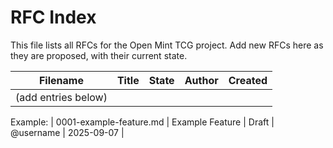# RFC Index

This file lists all RFCs for the Open Mint TCG project. Add new RFCs here as they are proposed, with their current state.

| Filename | Title | State | Author | Created |
|----------|-------|-------|--------|---------|
| (add entries below) |

Example:
| 0001-example-feature.md | Example Feature | Draft | @username | 2025-09-07 |
